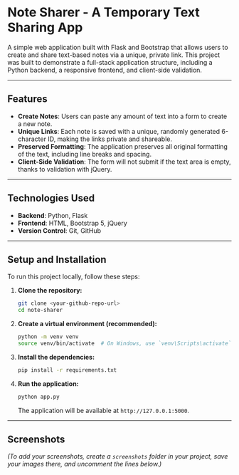 # Note Sharer - A Temporary Text Sharing App

A simple web application built with Flask and Bootstrap that allows users to create and share text-based notes via a unique, private link. This project was built to demonstrate a full-stack application structure, including a Python backend, a responsive frontend, and client-side validation.

---

## Features

* **Create Notes**: Users can paste any amount of text into a form to create a new note.
* **Unique Links**: Each note is saved with a unique, randomly generated 6-character ID, making the links private and shareable.
* **Preserved Formatting**: The application preserves all original formatting of the text, including line breaks and spacing.
* **Client-Side Validation**: The form will not submit if the text area is empty, thanks to validation with jQuery.

---

## Technologies Used

* **Backend**: Python, Flask
* **Frontend**: HTML, Bootstrap 5, jQuery
* **Version Control**: Git, GitHub

---

## Setup and Installation

To run this project locally, follow these steps:

1.  **Clone the repository:**
    ```bash
    git clone <your-github-repo-url>
    cd note-sharer
    ```

2.  **Create a virtual environment (recommended):**
    ```bash
    python -m venv venv
    source venv/bin/activate  # On Windows, use `venv\Scripts\activate`
    ```

3.  **Install the dependencies:**
    ```bash
    pip install -r requirements.txt
    ```

4.  **Run the application:**
    ```bash
    python app.py
    ```
    The application will be available at `http://127.0.0.1:5000`.

---

## Screenshots

*(To add your screenshots, create a `screenshots` folder in your project, save your images there, and uncomment the lines below.)*